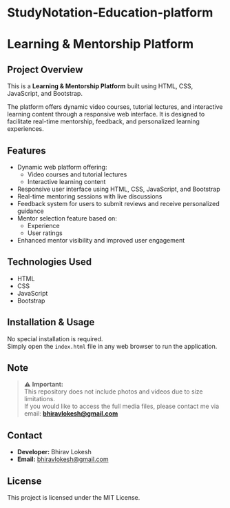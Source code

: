# StudyNotation-Education-platform
# Learning & Mentorship Platform

## Project Overview

This is a **Learning & Mentorship Platform** built using HTML, CSS, JavaScript, and Bootstrap.

The platform offers dynamic video courses, tutorial lectures, and interactive learning content through a responsive web interface. It is designed to facilitate real-time mentorship, feedback, and personalized learning experiences.

## Features

- Dynamic web platform offering:
  - Video courses and tutorial lectures
  - Interactive learning content
- Responsive user interface using HTML, CSS, JavaScript, and Bootstrap
- Real-time mentoring sessions with live discussions
- Feedback system for users to submit reviews and receive personalized guidance
- Mentor selection feature based on:
  - Experience
  - User ratings
- Enhanced mentor visibility and improved user engagement

## Technologies Used

- HTML
- CSS
- JavaScript
- Bootstrap

## Installation & Usage

No special installation is required.  
Simply open the `index.html` file in any web browser to run the application.

## Note

> ⚠ **Important:**  
> This repository does not include photos and videos due to size limitations.  
> If you would like to access the full media files, please contact me via email: **bhiravlokesh@gmail.com**

## Contact

- **Developer:** Bhirav Lokesh
- **Email:** bhiravlokesh@gmail.com

## License

This project is licensed under the MIT License.
